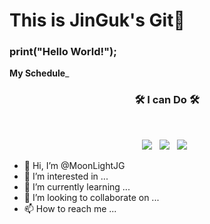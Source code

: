 This is JinGuk's Git👋
==
### print("Hello World!");

__My Schedule___

<h3 align="center"><b>🛠 I can Do 🛠</b></h3>
</br>
<p align="center">
<img src="https://img.shields.io/badge/c++-00599C?style=flat-square&logo=c%2B%2B&logoColor=white"/></a> &nbsp 
<img src="https://img.shields.io/badge/Unity-black?style=flat-square&logo=unity&logoColor=white"/></a> &nbsp
<img src="https://img.shields.io/badge/C#-black?style=flat-square&logo=Codio&logoColor=white"/></a> &nbsp

- 👋 Hi, I’m @MoonLightJG
- 👀 I’m interested in ...
- 🌱 I’m currently learning ...
- 💞️ I’m looking to collaborate on ...
- 📫 How to reach me ...

<!---
MoonLightJG/MoonLightJG is a ✨ special ✨ repository because its `README.md` (this file) appears on your GitHub profile.
You can click the Preview link to take a look at your changes.
--->

